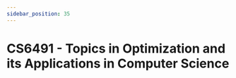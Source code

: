 ```yaml
---
sidebar_position: 35
---
```


# CS6491 - Topics in Optimization and its Applications in Computer Science
